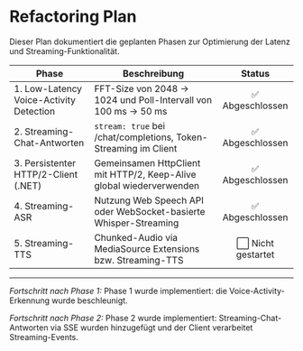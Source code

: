 <!--
  Refactoring Plan für Voice Chat Assistant
  Jede Phase enthält eine Statusmarkierung.
-->
# Refactoring Plan

Dieser Plan dokumentiert die geplanten Phasen zur Optimierung der Latenz und Streaming-Funktionalität.

| Phase | Beschreibung | Status |
|-------|--------------|:-----:|
| 1. Low-Latency Voice-Activity Detection    | FFT-Size von 2048 → 1024 und Poll-Intervall von 100 ms → 50 ms | ✅ Abgeschlossen |
| 2. Streaming-Chat-Antworten                | `stream: true` bei /chat/completions, Token-Streaming im Client      | ✅ Abgeschlossen |
| 3. Persistenter HTTP/2-Client (.NET)       | Gemeinsamen HttpClient mit HTTP/2, Keep-Alive global wiederverwenden | ✅ Abgeschlossen |
| 4. Streaming-ASR                           | Nutzung Web Speech API oder WebSocket-basierte Whisper-Streaming    | ✅ Abgeschlossen |
| 5. Streaming-TTS                           | Chunked-Audio via MediaSource Extensions bzw. Streaming-TTS         | ⬜ Nicht gestartet |

---

*Fortschritt nach Phase 1:*
Phase 1 wurde implementiert: die Voice-Activity-Erkennung wurde beschleunigt.

*Fortschritt nach Phase 2:*
Phase 2 wurde implementiert: Streaming-Chat-Antworten via SSE wurden hinzugefügt und der Client verarbeitet Streaming-Events.